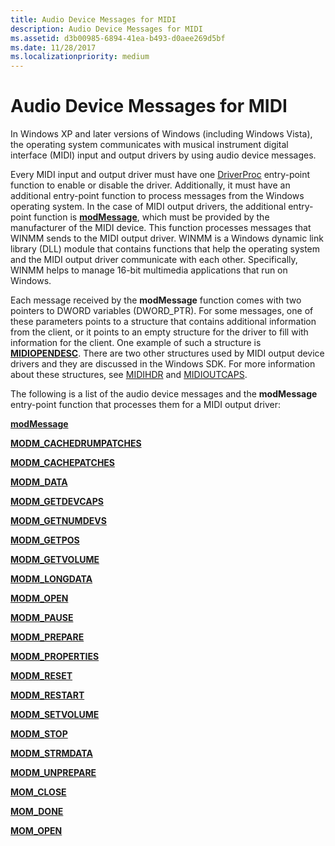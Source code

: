 ```yaml
---
title: Audio Device Messages for MIDI
description: Audio Device Messages for MIDI
ms.assetid: d3b00985-6894-41ea-b493-d0aee269d5bf
ms.date: 11/28/2017
ms.localizationpriority: medium
---
```


# Audio Device Messages for MIDI


In Windows XP and later versions of Windows (including Windows Vista), the operating system communicates with musical instrument digital interface (MIDI) input and output drivers by using audio device messages.

Every MIDI input and output driver must have one [DriverProc](https://go.microsoft.com/fwlink/p/?linkid=142258) entry-point function to enable or disable the driver. Additionally, it must have an additional entry-point function to process messages from the Windows operating system. In the case of MIDI output drivers, the additional entry-point function is [**modMessage**](https://docs.microsoft.com/previous-versions/windows/hardware/drivers/ff537532(v=vs.85)), which must be provided by the manufacturer of the MIDI device. This function processes messages that WINMM sends to the MIDI output driver. WINMM is a Windows dynamic link library (DLL) module that contains functions that help the operating system and the MIDI output driver communicate with each other. Specifically, WINMM helps to manage 16-bit multimedia applications that run on Windows.

Each message received by the **modMessage** function comes with two pointers to DWORD variables (DWORD\_PTR). For some messages, one of these parameters points to a structure that contains additional information from the client, or it points to an empty structure for the driver to fill with information for the client. One example of such a structure is [**MIDIOPENDESC**](https://docs.microsoft.com/windows/desktop/api/mmddk/ns-mmddk-midiopendesc_tag). There are two other structures used by MIDI output device drivers and they are discussed in the Windows SDK. For more information about these structures, see [MIDIHDR](https://go.microsoft.com/fwlink/p/?linkid=142406) and [MIDIOUTCAPS](https://go.microsoft.com/fwlink/p/?linkid=142347).

The following is a list of the audio device messages and the **modMessage** entry-point function that processes them for a MIDI output driver:

[**modMessage**](https://docs.microsoft.com/previous-versions/windows/hardware/drivers/ff537532(v=vs.85))

[**MODM\_CACHEDRUMPATCHES**](https://docs.microsoft.com/previous-versions/windows/hardware/drivers/ff537533(v=vs.85))

[**MODM\_CACHEPATCHES**](https://docs.microsoft.com/previous-versions/windows/hardware/drivers/ff537534(v=vs.85))

[**MODM\_DATA**](https://docs.microsoft.com/previous-versions/windows/hardware/drivers/ff537535(v=vs.85))

[**MODM\_GETDEVCAPS**](https://docs.microsoft.com/previous-versions/windows/hardware/drivers/ff537536(v=vs.85))

[**MODM\_GETNUMDEVS**](https://docs.microsoft.com/previous-versions/windows/hardware/drivers/ff537537(v=vs.85))

[**MODM\_GETPOS**](https://docs.microsoft.com/previous-versions/windows/hardware/drivers/ff537538(v=vs.85))

[**MODM\_GETVOLUME**](https://docs.microsoft.com/previous-versions/windows/hardware/drivers/ff537539(v=vs.85))

[**MODM\_LONGDATA**](https://docs.microsoft.com/previous-versions/windows/hardware/drivers/ff537540(v=vs.85))

[**MODM\_OPEN**](https://docs.microsoft.com/previous-versions/windows/hardware/drivers/ff537541(v=vs.85))

[**MODM\_PAUSE**](https://docs.microsoft.com/previous-versions/windows/hardware/drivers/ff537542(v=vs.85))

[**MODM\_PREPARE**](https://docs.microsoft.com/previous-versions/windows/hardware/drivers/ff537543(v=vs.85))

[**MODM\_PROPERTIES**](https://docs.microsoft.com/previous-versions/windows/hardware/drivers/ff537544(v=vs.85))

[**MODM\_RESET**](https://docs.microsoft.com/previous-versions/windows/hardware/drivers/ff537545(v=vs.85))

[**MODM\_RESTART**](https://docs.microsoft.com/previous-versions/windows/hardware/drivers/ff537546(v=vs.85))

[**MODM\_SETVOLUME**](https://docs.microsoft.com/previous-versions/windows/hardware/drivers/ff537547(v=vs.85))

[**MODM\_STOP**](https://docs.microsoft.com/previous-versions/windows/hardware/drivers/ff537548(v=vs.85))

[**MODM\_STRMDATA**](https://docs.microsoft.com/previous-versions/windows/hardware/drivers/ff537549(v=vs.85))

[**MODM\_UNPREPARE**](https://docs.microsoft.com/previous-versions/windows/hardware/drivers/ff537550(v=vs.85))

[**MOM\_CLOSE**](https://docs.microsoft.com/previous-versions/windows/hardware/drivers/ff537551(v=vs.85))

[**MOM\_DONE**](https://docs.microsoft.com/previous-versions/windows/hardware/drivers/ff537552(v=vs.85))

[**MOM\_OPEN**](https://docs.microsoft.com/previous-versions/windows/hardware/drivers/ff537553(v=vs.85))

 

 





